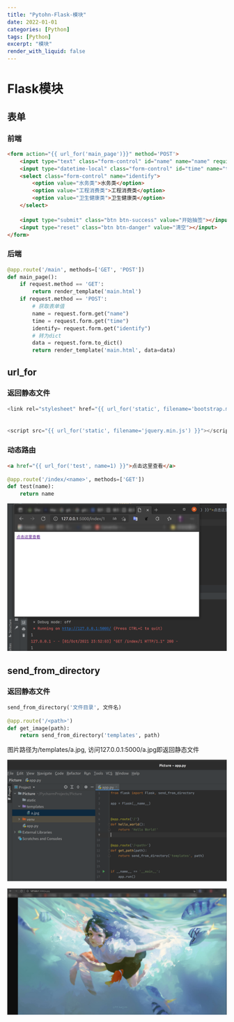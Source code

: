 ```yaml
---
title: "Pytohn-Flask-模块"
date: 2022-01-01
categories: [Python]
tags: [Python]
excerpt: "模块"
render_with_liquid: false
---
```


# Flask模块

## 表单

### 前端

```html
<form action="{{ url_for('main_page')}}" method='POST'>
    <input type="text" class="form-control" id="name" name="name" required />
    <input type="datetime-local" class="form-control" id="time" name="time" />
    <select class="form-control" name="identify">
        <option value="水务类">水务类</option>
        <option value="工程消费类">工程消费类</option>
        <option value="卫生健康类">卫生健康类</option>
    </select>
        
    <input type="submit" class="btn btn-success" value="开始抽签"></input>
    <input type="reset" class="btn btn-danger" value="清空"></input>
</form>
```

### 后端

```py
@app.route('/main', methods=['GET', 'POST'])
def main_page():
    if request.method == 'GET':
        return render_template('main.html')
    if request.method == 'POST':
        # 获取表单值
        name = request.form.get("name")
        time = request.form.get("time")
        identify= request.form.get("identify")
        # 转为dict
        data = request.form.to_dict()
        return render_template('main.html', data=data)
```

## url_for

### 返回静态文件

```js
<link rel="stylesheet" href="{{ url_for('static', filename='bootstrap.min.css') }}">


<script src="{{ url_for('static', filename='jquery.min.js') }}"></script>
```

### 动态路由

```html
<a href="{{ url_for('test', name=1) }}">点击这里查看</a>
```

```py
@app.route('/index/<name>', methods=['GET'])
def test(name):
    return name
```

![](https://raw.githubusercontent.com/dmjcb/SelfImgur/main/20211001235447.png)

## send_from_directory

### 返回静态文件

```py
send_from_directory('文件目录', 文件名)
```

```py
@app.route('/<path>')
def get_image(path):
    return send_from_directory('templates', path)
```

图片路径为/templates/a.jpg, 访问127.0.0.1:5000/a.jpg即返回静态文件

![](https://raw.githubusercontent.com/dmjcb/SelfImgur/main/20211113191621.png)

![](https://raw.githubusercontent.com/dmjcb/SelfImgur/main/2021-07-06_01-44-37.jpg)